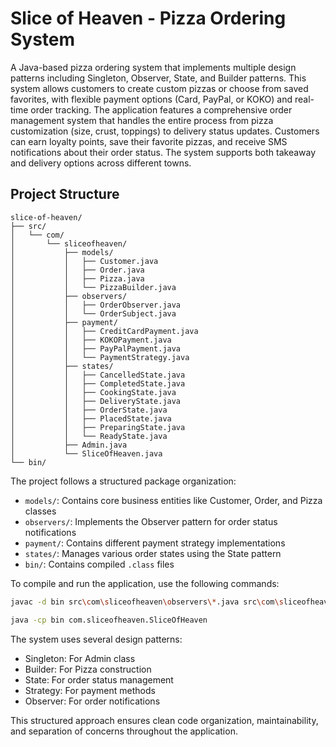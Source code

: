 # Slice of Heaven - Pizza Ordering System

A Java-based pizza ordering system that implements multiple design patterns including Singleton, Observer, State, and Builder patterns. This system allows customers to create custom pizzas or choose from saved favorites, with flexible payment options (Card, PayPal, or KOKO) and real-time order tracking. The application features a comprehensive order management system that handles the entire process from pizza customization (size, crust, toppings) to delivery status updates. Customers can earn loyalty points, save their favorite pizzas, and receive SMS notifications about their order status. The system supports both takeaway and delivery options across different towns.

## Project Structure

```
slice-of-heaven/
├── src/
│   └── com/
│       └── sliceofheaven/
│           ├── models/
│           │   ├── Customer.java
│           │   ├── Order.java
│           │   ├── Pizza.java
│           │   └── PizzaBuilder.java
│           ├── observers/
│           │   ├── OrderObserver.java
│           │   └── OrderSubject.java
│           ├── payment/
│           │   ├── CreditCardPayment.java
│           │   ├── KOKOPayment.java
│           │   ├── PayPalPayment.java
│           │   └── PaymentStrategy.java
│           ├── states/
│           │   ├── CancelledState.java
│           │   ├── CompletedState.java
│           │   ├── CookingState.java
│           │   ├── DeliveryState.java
│           │   ├── OrderState.java
│           │   ├── PlacedState.java
│           │   ├── PreparingState.java
│           │   └── ReadyState.java
│           ├── Admin.java
│           └── SliceOfHeaven.java
└── bin/
```

The project follows a structured package organization:
- `models/`: Contains core business entities like Customer, Order, and Pizza classes
- `observers/`: Implements the Observer pattern for order status notifications
- `payment/`: Contains different payment strategy implementations
- `states/`: Manages various order states using the State pattern
- `bin/`: Contains compiled `.class` files

To compile and run the application, use the following commands:

```bash
javac -d bin src\com\sliceofheaven\observers\*.java src\com\sliceofheaven\models\*.java src\com\sliceofheaven\payment\*.java src\com\sliceofheaven\states\*.java src\com\sliceofheaven\*.java

java -cp bin com.sliceofheaven.SliceOfHeaven
```

The system uses several design patterns:
- Singleton: For Admin class
- Builder: For Pizza construction
- State: For order status management
- Strategy: For payment methods
- Observer: For order notifications

This structured approach ensures clean code organization, maintainability, and separation of concerns throughout the application.
